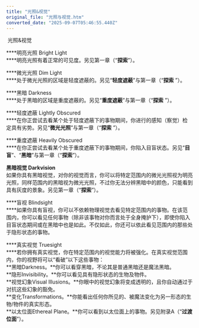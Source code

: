 ```yaml
---
title: "光照&视觉"
original_file: "光照与视觉.htm"
converted_date: "2025-09-07T05:46:55.440Z"
---
```


﻿ 光照&视觉   

****明亮光照 Bright Light  
****明亮光照有着正常的可见度。另见第一章（“**探索**”）。

****微光光照 Dim Light  
****处于微光光照的区域是轻度遮蔽的。另见“**轻度遮蔽**”与第一章（“**探索** ”）。

****黑暗 Darkness  
****处于黑暗的区域是重度遮蔽的。另见“**重度遮蔽**”与第一章（“**探索** ”）。

****轻度遮蔽 Lightly Obscured  
****在你正尝试去看某个处于轻度遮蔽下的事物期间，你进行的感知（察觉）检定具有劣势。另见“**微光光照**”与第一章（“**探索** ”）。

****重度遮蔽 Heavily Obscured  
****在你正尝试去看某个处于重度遮蔽下的事物期间，你陷入目盲状态。另见“**目盲**”、“**黑暗**”与第一章（“**探索**”）。

****黑暗视觉 Darkvision****  
如果你具有黑暗视觉，对你的视觉而言，你可以将特定范围内的微光光照视为明亮光照，同样范围内的黑暗视为微光光照，不过你无法分辨黑暗中的颜色，只能看到具有灰度的景象。另见第一章（“**探索**”）。

****盲视 Blindsight  
****如果你具有盲视，你可以不依赖物理视觉去看见特定范围内的事物。在该范围内，你可以看见任何事物（除非该事物对你而言处于全身掩护下），即使你陷入目盲状态期间或在黑暗中也是如此。不仅如此，你还可以依此看见范围内的那些处于隐形状态的事物。

****真实视觉 Truesight  
****若你拥有真实视觉，你在特定范围内的视觉能力将被强化。在真实视觉范围内，你的视野将可以“看破”以下这些事物：  
**黑暗Darkness。**你可以看穿黑暗，不论其是普通黑暗还是魔法黑暗。  
**隐形Invisibility。**你可以看见具有隐形状态的生物及物件。  
**视觉幻象Visual Illusions。**你眼中的视觉幻象将变成透明的，且你自动通过于对抗这些幻象的豁免。  
**变化Transformations。**你能看出任何你所见的、被魔法变化为另一形态的生物/物件的真实形态。  
**以太位面Ethereal Plane。**你可以看到以太位面上的事物。另见附录A（“**过渡位面**”）。